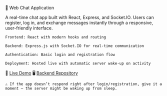 💬 Web Chat Application

A real-time chat app built with React, Express, and Socket.IO.
Users can register, log in, and exchange messages instantly through a responsive, user-friendly interface.

    Frontend: React with modern hooks and routing

    Backend: Express.js with Socket.IO for real-time communication

    Authentication: Basic login and registration flow

    Deployment: Hosted live with automatic server wake-up on activity

🔗 [Live Demo](https://chatappclient.netlify.app)
🖥️ [Backend Repository](https://github.com/AmitMaymon/ChatApp_server)

    ⚠️ If the app doesn’t respond right after login/registration, give it a moment — the server might be waking up from sleep.

